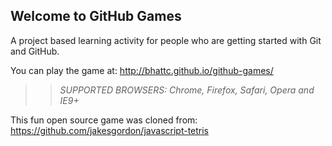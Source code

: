 ## Welcome to GitHub Games

A project based learning activity for people who are getting started with Git and GitHub.

You can play the game at: http://bhattc.github.io/github-games/

>> _*SUPPORTED BROWSERS*: Chrome, Firefox, Safari, Opera and IE9+_

This fun open source game was cloned from: https://github.com/jakesgordon/javascript-tetris
